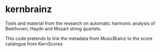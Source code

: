 # kernbrainz
Tools and material from the research on automatic harmonic analysis of Beethoven, Haydn and Mozart string quartets.

This code pretends to link the metadata from MusicBrainz to the score catalogue from KernScores
